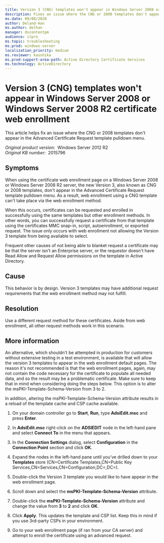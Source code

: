```yaml
---
title: Version 3 (CNG) templates won't appear in Windows Server 2008 or Windows Server 2008 R2 certificate web enrollment
description: Fixes an issue where the CNG or 2008 templates don't appear in the Advanced Certificate Request template pulldown menu.
ms.date: 09/08/2020
author: Deland-Han
ms.author: delhan
manager: dscontentpm
audience: itpro
ms.topic: troubleshooting
ms.prod: windows-server
localization_priority: medium
ms.reviewer: kaushika
ms.prod-support-area-path: Active Directory Certificate Services
ms.technology: ActiveDirectory
---
```

# Version 3 (CNG) templates won't appear in Windows Server 2008 or Windows Server 2008 R2 certificate web enrollment

This article helps fix an issue where the CNG or 2008 templates don't appear in the Advanced Certificate Request template pulldown menu.

_Original product version:_ &nbsp;Windows Server 2012 R2  
_Original KB number:_ &nbsp;2015796

## Symptoms

When using the certificate web enrollment page on a Windows Server 2008 or Windows Server 2008 R2 server, the new Version 3, also known as CNG or 2008 templates, don't appear in the Advanced Certificate Request template pulldown menu. As a result, web enrollment using a CNG template can't take place via the web enrollment method.

When this occurs, certificates can be requested and enrolled in successfully using the same templates but other enrollment methods. In other words, you can successfully request a certificate from that template using the certificates MMC snap-in, script, autoenrollment, or exported request. The issue only occurs with web enrollment not allowing the Version 3 template from being available to select.

Frequent other causes of not being able to blanket request a certificate may be that the server isn't an Enterprise server, or the requestor doesn't have Read Allow and Request Allow permissions on the template in Active Directory.

## Cause

This behavior is by design. Version 3 templates may have additional request requirements that the web enrollment method may not fulfill.

## Resolution

Use a different request method for these certificates. Aside from web enrollment, all other request methods work in this scenario.

## More information

An alternative, which shouldn't be attempted in production for customers without extensive testing in a test environment, is available that will allow the version 3 templates to appear in the web enrollment default pages. The reason it's not recommended is that the web enrollment pages, again, may not contain the code necessary for the certificate to populate all needed data, and so the result may be a problematic certificate. Make sure to keep that in mind when considering doing the steps below. This option is to alter the msPKI-Template-Schema-Version from 3 to 2.

In addition, altering the msPKI-Template-Schema-Version attribute results in a reload of the template cache and CSP cache available.

1. On your domain controller go to **Start**, **Run**, type **AdsiEdit.msc** and press **Enter**.

2. In **AdsiEdit.msc** right-click on the **ADSIEDIT** node in the left-hand pane and select **Connect To** in the menu that appears.

3. In the **Connection Settings** dialog, select **Configuration** in the **Connection Point** section and click **OK**.

4. Expand the nodes in the left-hand pane until you've drilled down to your **Templates** store (CN=Certificate Templates,CN=Public Key Services,CN=Services,CN=Configuration,DC=,DC=).

5. Double-click the Version 3 template you would like to have appear in the web enrollment page.

6. Scroll down and select the **msPKI-Template-Schema-Version** attribute.

7. Double-click the **msPKI-Template-Schema-Version** attribute and change the value from **3** to **2** and click **OK**.

8. Click **Apply**. This updates the template and CSP list. Keep this in mind if you use 3rd-party CSPs in your environment.

9. Go to your web enrollment page (if ran from your CA server) and attempt to enroll the certificate using an advanced request.
